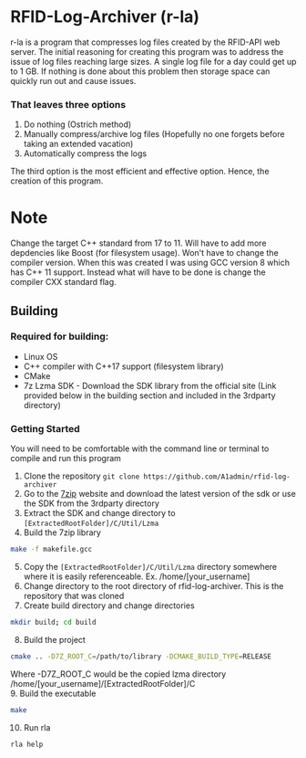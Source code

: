 # RFID-Log-Archiver (r-la)
r-la is a program that compresses log files created by the RFID-API web server. The initial reasoning for creating this program was to address the issue of log files reaching large sizes. A single log file for a day could get up to 1 GB. If nothing is done about this problem then storage space can quickly run out and cause issues.  

### That leaves three options  
1. Do nothing (Ostrich method)  
2. Manually compress/archive log files (Hopefully no one forgets before taking an extended vacation)  
3. Automatically compress the logs    


The third option is the most efficient and effective option. Hence, the creation of this program.


# Note
Change the target C++ standard from 17 to 11. Will have to add more depdencies like Boost (for filesystem usage). Won't have to change the compiler version. When this was created I was using GCC version 8 which has C++ 11 support. Instead what will have to be done is change the compiler CXX standard flag.



## Building
### Required for building:
* Linux OS
* C++ compiler with C++17 support (filesystem library)
* CMake
* 7z Lzma SDK - Download the SDK library from the official site (Link provided below in the building section and included in the 3rdparty directory)


### Getting Started
You will need to be comfortable with the command line or terminal to compile and run this program

1. Clone the repository ``git clone https://github.com/A1admin/rfid-log-archiver``
2. Go to the [7zip](https://www.7-zip.org/sdk.html) website and download the latest version of the sdk or use the SDK from the 3rdparty directory
3. Extract the SDK and change directory to ``[ExtractedRootFolder]/C/Util/Lzma``
4. Build the 7zip library 
```Bash
make -f makefile.gcc
```
5. Copy the ``[ExtractedRootFolder]/C/Util/Lzma`` directory somewhere where it is easily referenceable. Ex. /home/[your_username]
6. Change directory to the root directory of rfid-log-archiver. This is the repository that was cloned
7. Create build directory and change directories
```Bash
mkdir build; cd build
```
8. Build the project 
```Bash
cmake .. -D7Z_ROOT_C=/path/to/library -DCMAKE_BUILD_TYPE=RELEASE
```
Where -D7Z_ROOT_C would be the copied lzma directory /home/[your_username]/[ExtractedRootFolder]/C  
9. Build the executable 
```Bash
make
```
10. Run rla 
```Bash
rla help
```
